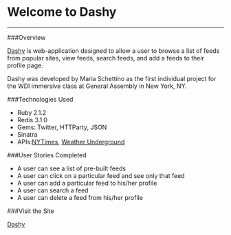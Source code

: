 # Welcome to Dashy
------

###Overview

<a href="http://vast-spire-9149.herokuapp.com/feeds">Dashy</a> is web-application designed to allow a user to browse a list of feeds from popular sites, view feeds, search feeds, and add a feeds to their profile page. 

Dashy was developed by Maria Schettino as the first individual project for the WDI immersive class at General Assembly in New York, NY. 

###Technologies  Used

<ul>
<li>Ruby 2.1.2</li>
<li>Redis 3.1.0</li>
<li>Gems: Twitter, HTTParty, JSON</li>
<li>Sinatra
<li>APIs:<a href="http://developer.nytimes.com/docs/read/article_search_api_v2">NYTimes</a>, <a href="http://www.wunderground.com/weather/api/">Weather Underground</a></li>
</ul>


###User Stories Completed

<ul>
<li>A user can see a list of pre-built feeds</li>
<li>A user can click on a particular feed and see only that feed</li>
<li>A user can add a particular feed to his/her profile</li>
<li>A user can search a feed</li>
<li>A user can delete a feed from his/her profile</li>
</ul>

###Visit the Site

<a href="http://vast-spire-9149.herokuapp.com/feeds">Dashy</a>

